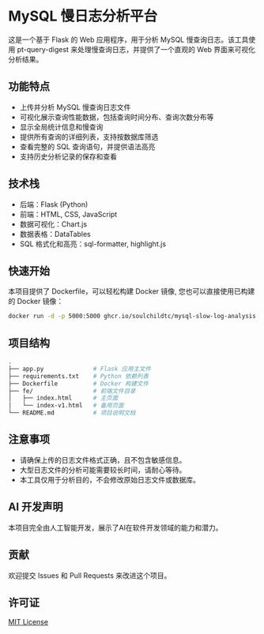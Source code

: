 # MySQL 慢日志分析平台

这是一个基于 Flask 的 Web 应用程序，用于分析 MySQL 慢查询日志。该工具使用 pt-query-digest 来处理慢查询日志，并提供了一个直观的 Web 界面来可视化分析结果。

## 功能特点

- 上传并分析 MySQL 慢查询日志文件
- 可视化展示查询性能数据，包括查询时间分布、查询次数分布等
- 显示全局统计信息和慢查询
- 提供所有查询的详细列表，支持按数据库筛选
- 查看完整的 SQL 查询语句，并提供语法高亮
- 支持历史分析记录的保存和查看

## 技术栈

- 后端：Flask (Python)
- 前端：HTML, CSS, JavaScript
- 数据可视化：Chart.js
- 数据表格：DataTables
- SQL 格式化和高亮：sql-formatter, highlight.js

## 快速开始

本项目提供了 Dockerfile，可以轻松构建 Docker 镜像, 您也可以直接使用已构建的 Docker 镜像：

```bash
docker run -d -p 5000:5000 ghcr.io/soulchildtc/mysql-slow-log-analysis:latest
```

## 项目结构

```bash
.
├── app.py              # Flask 应用主文件
├── requirements.txt    # Python 依赖列表
├── Dockerfile          # Docker 构建文件
├── fe/                 # 前端文件目录
│   ├── index.html      # 主页面
│   └── index-v1.html   # 备用页面
└── README.md           # 项目说明文档
```

## 注意事项

- 请确保上传的日志文件格式正确，且不包含敏感信息。
- 大型日志文件的分析可能需要较长时间，请耐心等待。
- 本工具仅用于分析目的，不会修改原始日志文件或数据库。

## AI 开发声明

本项目完全由人工智能开发，展示了AI在软件开发领域的能力和潜力。

## 贡献

欢迎提交 Issues 和 Pull Requests 来改进这个项目。

## 许可证

[MIT License](LICENSE)

